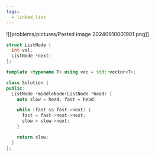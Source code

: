 ```yaml
---
tags:
  - linked_list
---
```

![[problems/pictures/Pasted image 20240910001901.png]]

```c++
struct ListNode {
  int val;
  ListNode *next;
};

template <typename T> using vec = std::vector<T>;

class Solution {
public:
  ListNode *middleNode(ListNode *head) {
    auto slow = head, fast = head;

    while (fast && fast->next) {
      fast = fast->next->next;
      slow = slow->next;
    }

    return slow;
  }
};
```